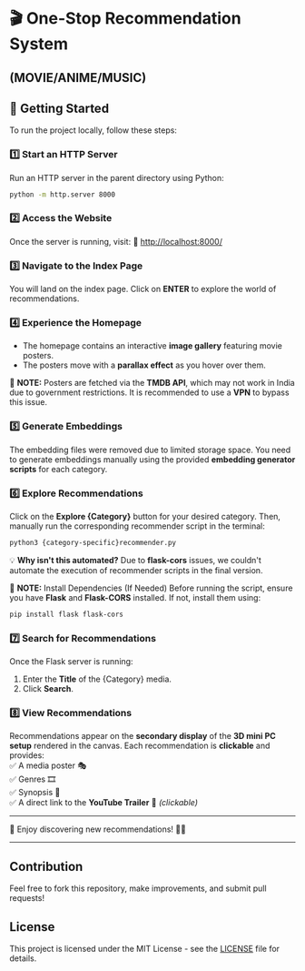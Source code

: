# 🎬 One-Stop Recommendation System
## (MOVIE/ANIME/MUSIC)

## 🚀 Getting Started

To run the project locally, follow these steps:

### 1️⃣ Start an HTTP Server
Run an HTTP server in the parent directory using Python:
```bash
python -m http.server 8000
```

### 2️⃣ Access the Website
Once the server is running, visit:
🔗 [http://localhost:8000/](http://localhost:8000/)

### 3️⃣ Navigate to the Index Page
You will land on the index page. Click on **ENTER** to explore the world of recommendations.

### 4️⃣ Experience the Homepage
- The homepage contains an interactive **image gallery** featuring movie posters.
- The posters move with a **parallax effect** as you hover over them.

📝 **NOTE:** Posters are fetched via the **TMDB API**, which may not work in India due to government restrictions. It is recommended to use a **VPN** to bypass this issue.

### 5️⃣ Generate Embeddings
The embedding files were removed due to limited storage space. You need to generate embeddings manually using the provided **embedding generator scripts** for each category.

### 6️⃣ Explore Recommendations
Click on the **Explore {Category}** button for your desired category. Then, manually run the corresponding recommender script in the terminal:
```bash
python3 {category-specific}recommender.py
```

💡 **Why isn't this automated?**
Due to **flask-cors** issues, we couldn't automate the execution of recommender scripts in the final version.

📝 **NOTE:**  Install Dependencies (If Needed)
Before running the script, ensure you have **Flask** and **Flask-CORS** installed. If not, install them using:
```bash
pip install flask flask-cors
```

### 7️⃣ Search for Recommendations
Once the Flask server is running:
1. Enter the **Title** of the {Category} media.
2. Click **Search**.

### 8️⃣ View Recommendations
Recommendations appear on the **secondary display** of the **3D mini PC setup** rendered in the canvas. Each recommendation is **clickable** and provides:  
✅ A media poster 🎭  
✅ Genres 🎞️  
✅ Synopsis 📜  
✅ A direct link to the **YouTube Trailer** 🎥 *(clickable)*  

---

🎯 Enjoy discovering new recommendations! 🍿✨

---

## Contribution
Feel free to fork this repository, make improvements, and submit pull requests!

## License
This project is licensed under the MIT License - see the [LICENSE](LICENSE) file for details.
